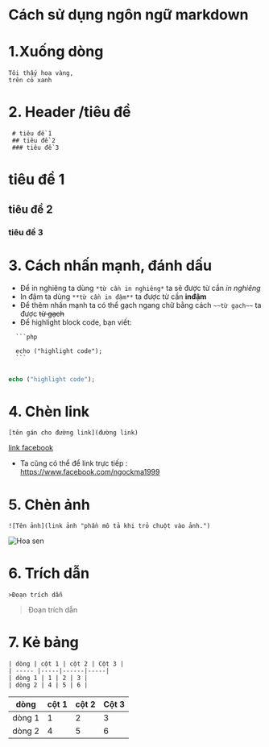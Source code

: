 # **Cách sử dụng ngôn ngữ markdown**
# 1.Xuống dòng 
```
Tôi thấy hoa vàng,  
trên cỏ xanh 
```
# 2. Header /tiêu đề 
```
 # tiêu đề 1  
 ## tiêu đề 2
 ### tiêu đề 3
 ```
 # tiêu đề 1 
 ## tiêu đề 2
 ### tiêu đề 3
 # 3. Cách nhấn mạnh, đánh dấu  
 - Để in nghiêng ta dùng ` *từ cần in nghiêng* ` ta sẽ được từ cần *in nghiêng*
 - In đậm ta dùng ` **từ cần in đậm** ` ta được từ cần **inđậm** 
 - Để thêm nhấn mạnh ta có thể gạch ngang chữ bằng cách ` ~~từ gạch~~ ` ta được  ~~từ gạch~~  
  - Để highlight block code, bạn viết:
  ```
    ```php

    echo ("highlight code"); 
    ```
```
```php

echo ("highlight code");

```
# 4. Chèn link 
``` 
[tên gán cho đường link](đường link)
```
[link facebook](https://www.facebook.com/ngockma1999)  
 
 - Ta cũng có thể để link trực tiếp : <https://www.facebook.com/ngockma1999>
  
# 5. Chèn ảnh 
```  
![Tên ảnh](link ảnh "phần mô tả khi trỏ chuột vào ảnh.")
```
![Hoa sen](https://2.bp.blogspot.com/-0x-NVVIS7eU/WfHt2sryY2I/AAAAAAAAAHE/lZwCMYgQ068LeYd2XKYv3AtmFFrpzOdLgCLcBGAs/s400/hoa-sen%2B%25287%2529.jpg)
# 6. Trích dẫn 
```  
>Đoạn trích dẫn  
```
>Đoạn trích dẫn 
# 7. Kẻ bảng 
```  
| dòng | cột 1 | cột 2 | Cột 3 |
| ----- |-----|------|-----|
| dòng 1 | 1 | 2 | 3 |
| dòng 2 | 4 | 5 | 6 |  
```

| dòng | cột 1 | cột 2 | Cột 3 |
| ----- |-----|------|-----|
| dòng 1  | 1  | 2 | 3 |
| dòng 2  |  4 | 5 | 6 |  